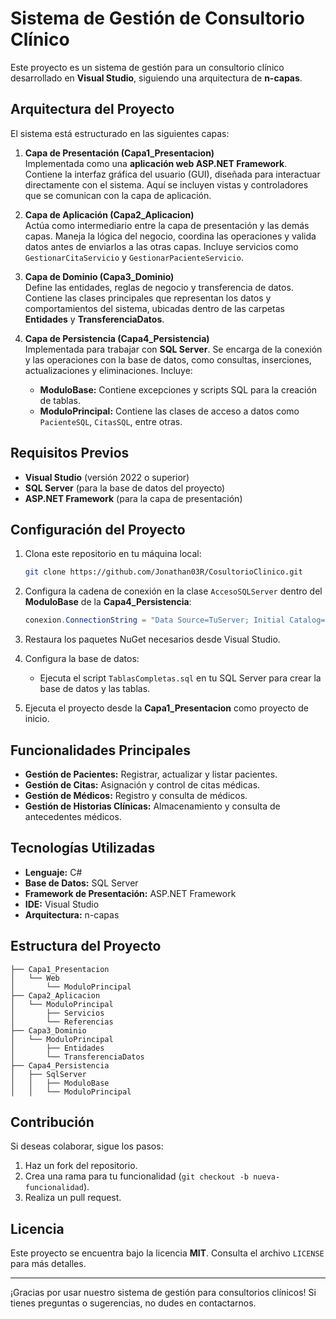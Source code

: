 
# Sistema de Gestión de Consultorio Clínico

Este proyecto es un sistema de gestión para un consultorio clínico desarrollado en **Visual Studio**, siguiendo una arquitectura de **n-capas**. 

## Arquitectura del Proyecto

El sistema está estructurado en las siguientes capas:

1. **Capa de Presentación (Capa1_Presentacion)**  
   Implementada como una **aplicación web ASP.NET Framework**. Contiene la interfaz gráfica del usuario (GUI), diseñada para interactuar directamente con el sistema. Aquí se incluyen vistas y controladores que se comunican con la capa de aplicación.

2. **Capa de Aplicación (Capa2_Aplicacion)**  
   Actúa como intermediario entre la capa de presentación y las demás capas. Maneja la lógica del negocio, coordina las operaciones y valida datos antes de enviarlos a las otras capas. Incluye servicios como `GestionarCitaServicio` y `GestionarPacienteServicio`.

3. **Capa de Dominio (Capa3_Dominio)**  
   Define las entidades, reglas de negocio y transferencia de datos. Contiene las clases principales que representan los datos y comportamientos del sistema, ubicadas dentro de las carpetas **Entidades** y **TransferenciaDatos**.

4. **Capa de Persistencia (Capa4_Persistencia)**  
   Implementada para trabajar con **SQL Server**. Se encarga de la conexión y las operaciones con la base de datos, como consultas, inserciones, actualizaciones y eliminaciones. Incluye:
   - **ModuloBase:** Contiene excepciones y scripts SQL para la creación de tablas.
   - **ModuloPrincipal:** Contiene las clases de acceso a datos como `PacienteSQL`, `CitasSQL`, entre otras.

## Requisitos Previos

- **Visual Studio** (versión 2022 o superior)
- **SQL Server** (para la base de datos del proyecto)
- **ASP.NET Framework** (para la capa de presentación)

## Configuración del Proyecto

1. Clona este repositorio en tu máquina local:
   ```bash
   git clone https://github.com/Jonathan03R/CosultorioClinico.git
   ```

2. Configura la cadena de conexión en la clase `AccesoSQLServer` dentro del **ModuloBase** de la **Capa4_Persistencia**:
   ```csharp
   conexion.ConnectionString = "Data Source=TuServer; Initial Catalog=BdClinicaWeb;Integrated Security=true";
   ```

3. Restaura los paquetes NuGet necesarios desde Visual Studio.

4. Configura la base de datos:
   - Ejecuta el script `TablasCompletas.sql` en tu SQL Server para crear la base de datos y las tablas.

5. Ejecuta el proyecto desde la **Capa1_Presentacion** como proyecto de inicio.

## Funcionalidades Principales

- **Gestión de Pacientes:** Registrar, actualizar y listar pacientes.
- **Gestión de Citas:** Asignación y control de citas médicas.
- **Gestión de Médicos:** Registro y consulta de médicos.
- **Gestión de Historias Clínicas:** Almacenamiento y consulta de antecedentes médicos.

## Tecnologías Utilizadas

- **Lenguaje:** C#  
- **Base de Datos:** SQL Server  
- **Framework de Presentación:** ASP.NET Framework  
- **IDE:** Visual Studio  
- **Arquitectura:** n-capas

## Estructura del Proyecto

```plaintext
├── Capa1_Presentacion
│   └── Web
│       └── ModuloPrincipal
├── Capa2_Aplicacion
│   └── ModuloPrincipal
│       ├── Servicios
│       └── Referencias
├── Capa3_Dominio
│   └── ModuloPrincipal
│       ├── Entidades
│       └── TransferenciaDatos
├── Capa4_Persistencia
│   ├── SqlServer
│   │   ├── ModuloBase
│   │   └── ModuloPrincipal
```

## Contribución

Si deseas colaborar, sigue los pasos:
1. Haz un fork del repositorio.
2. Crea una rama para tu funcionalidad (`git checkout -b nueva-funcionalidad`).
3. Realiza un pull request.

## Licencia

Este proyecto se encuentra bajo la licencia **MIT**. Consulta el archivo `LICENSE` para más detalles.

---

¡Gracias por usar nuestro sistema de gestión para consultorios clínicos! Si tienes preguntas o sugerencias, no dudes en contactarnos.

